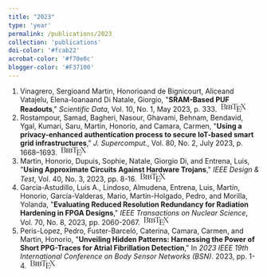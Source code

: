 ```yaml
---
title: "2023"
type: 'year'
permalink: /publications/2023
collection: 'publications'
doi-color: '#fcab22'
acrobat-color: '#f70e0c'
blogger-color: '#F37100'
---
```

1. Vinagrero, Sergioand Martin, Honorioand de Bignicourt, Aliceand Vatajelu, Elena-Ioanaand Di Natale, Giorgio, "**SRAM-Based PUF Readouts**," *Scientific Data*, Vol. 10, No. 1, May 2023, p. 333. <a href='https://doi.org/10.1038/s41597-023-02225-9' target='_blank'><i class='fas fa-fw fa-link'></i></a> <a href='https://dx.doi.org/10.1038/s41597-023-02225-9' target='_blank'><i class='ai ai-fw ai-doi' style='color: {{ page.doi-color }}'></i></a> &nbsp;<a href='/publications/bibtex#Vinagrero2023' target='_blank' class='btn btn--mcwbibtex'><img src='../images/BibTeX_logo-16px-high.png'/></a>
1. Rostampour, Samad, Bagheri, Nasour, Ghavami, Behnam, Bendavid, Ygal, Kumari, Saru, Martin, Honorio, and Camara, Carmen, "**Using a privacy-enhanced authentication process to secure IoT-based smart grid infrastructures**," *J. Supercomput.*, Vol. 80, No. 2, July 2023, p. 1668–1693. <a href='https://doi.org/10.1007/s11227-023-05535-2' target='_blank'><i class='fas fa-fw fa-link'></i></a> <a href='https://dx.doi.org/10.1007/s11227-023-05535-2' target='_blank'><i class='ai ai-fw ai-doi' style='color: {{ page.doi-color }}'></i></a> &nbsp;<a href='/publications/bibtex#10.1007/s11227-023-05535-2' target='_blank' class='btn btn--mcwbibtex'><img src='../images/BibTeX_logo-16px-high.png'/></a>
1. Martin, Honorio, Dupuis, Sophie, Natale, Giorgio Di, and Entrena, Luis, "**Using Approximate Circuits Against Hardware Trojans**," *IEEE Design & Test*, Vol. 40, No. 3, 2023, pp. 8-16. <a href='https://dx.doi.org/10.1109/MDAT.2021.3117741' target='_blank'><i class='ai ai-fw ai-doi' style='color: {{ page.doi-color }}'></i></a> &nbsp;<a href='/publications/bibtex#9558841' target='_blank' class='btn btn--mcwbibtex'><img src='../images/BibTeX_logo-16px-high.png'/></a>
1. García-Astudillo, Luis A., Lindoso, Almudena, Entrena, Luis, Martín, Honorio, García-Valderas, Mario, Martín-Holgado, Pedro, and Morilla, Yolanda, "**Evaluating Reduced Resolution Redundancy for Radiation Hardening in FPGA Designs**," *IEEE Transactions on Nuclear Science*, Vol. 70, No. 8, 2023, pp. 2060-2067. <a href='https://dx.doi.org/10.1109/TNS.2023.3268825' target='_blank'><i class='ai ai-fw ai-doi' style='color: {{ page.doi-color }}'></i></a> &nbsp;<a href='/publications/bibtex#10105936' target='_blank' class='btn btn--mcwbibtex'><img src='../images/BibTeX_logo-16px-high.png'/></a>
1. Peris-Lopez, Pedro, Fuster-Barceló, Caterina, Camara, Carmen, and Martin, Honorio, "**Unveiling Hidden Patterns: Harnessing the Power of Short PPG-Traces for Atrial Fibrillation Detection**," In *2023 IEEE 19th International Conference on Body Sensor Networks (BSN)*. 2023, pp. 1-4. <a href='https://dx.doi.org/10.1109/BSN58485.2023.10331002' target='_blank'><i class='ai ai-fw ai-doi' style='color: {{ page.doi-color }}'></i></a> &nbsp;<a href='/publications/bibtex#10331002' target='_blank' class='btn btn--mcwbibtex'><img src='../images/BibTeX_logo-16px-high.png'/></a>
